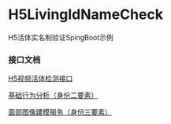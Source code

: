 # H5LivingIdNameCheck
H5活体实名制验证SpingBoot示例

### 接口文档


<a href="https://www.yuque.com/docs/share/dc88a287-c13c-4da6-8efc-04acf3e3563e" target="_blank">H5视频活体检测接口</a>

<a href="https://www.yuque.com/docs/share/86483b43-9654-4d1b-b18a-3a9a19f2ee44" target="_blank">基础行为分析（身份二要素）</a>

<a href="https://www.yuque.com/docs/share/fd23f354-c070-4098-8d4f-5cbaa7912272" target="_blank">面部图像建模服务（身份三要素）</a>
